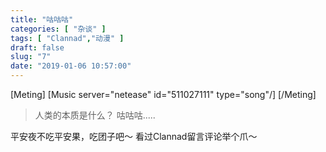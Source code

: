 ```yaml
---
title: "咕咕咕"
categories: [ "杂谈" ]
tags: [ "Clannad","动漫" ]
draft: false
slug: "7"
date: "2019-01-06 10:57:00"
---
```


[Meting]
[Music server="netease" id="511027111" type="song"/]
[/Meting]

> 人类的本质是什么？ 咕咕咕.....

平安夜不吃平安果，吃团子吧～
看过Clannad留言评论举个爪～
